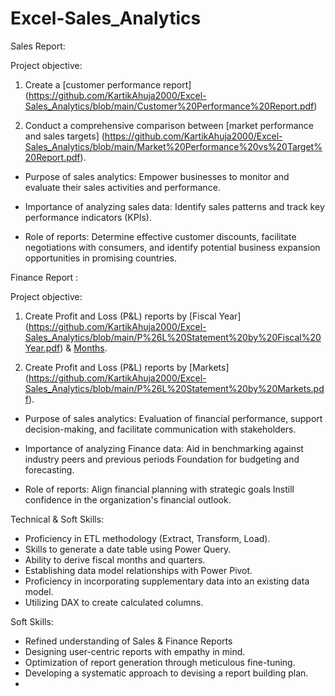 # Excel-Sales_Analytics

Sales Report: 

Project objective:

1. Create a [customer performance report] (https://github.com/KartikAhuja2000/Excel-Sales_Analytics/blob/main/Customer%20Performance%20Report.pdf)

2. Conduct a comprehensive comparison between [market performance and sales targets] (https://github.com/KartikAhuja2000/Excel-Sales_Analytics/blob/main/Market%20Performance%20vs%20Target%20Report.pdf).

- Purpose of sales analytics: Empower businesses to monitor and evaluate their sales activities and performance.

- Importance of analyzing sales data: Identify sales patterns and track key performance indicators (KPIs).

- Role of reports: Determine effective customer discounts, facilitate negotiations with consumers, and identify potential business expansion opportunities in promising countries.


Finance Report :

Project objective: 

1. Create Profit and Loss (P&L) reports by [Fiscal Year] (https://github.com/KartikAhuja2000/Excel-Sales_Analytics/blob/main/P%26L%20Statement%20by%20Fiscal%20Year.pdf) & [Months](https://github.com/KartikAhuja2000/Excel-Sales_Analytics/blob/main/P%26L%20Statement%20by%20Months.pdf).

2. Create Profit and Loss (P&L) reports by [Markets] (https://github.com/KartikAhuja2000/Excel-Sales_Analytics/blob/main/P%26L%20Statement%20by%20Markets.pdf).

- Purpose of sales analytics: Evaluation of financial performance, support decision-making, and facilitate communication with stakeholders.

- Importance of analyzing Finance data: Aid in benchmarking against industry peers and previous periods Foundation for budgeting and forecasting.

- Role of reports: Align financial planning with strategic goals Instill confidence in the organization's financial outlook.


Technical & Soft Skills:

- Proficiency in ETL methodology (Extract, Transform, Load).
- Skills to generate a date table using Power Query.
- Ability to derive fiscal months and quarters.
- Establishing data model relationships with Power Pivot.
- Proficiency in incorporating supplementary data into an existing data model.
- Utilizing DAX to create calculated columns.

Soft Skills:

- Refined understanding of Sales & Finance Reports
- Designing user-centric reports with empathy in mind.
- Optimization of report generation through meticulous fine-tuning.
- Developing a systematic approach to devising a report building plan.
- 
